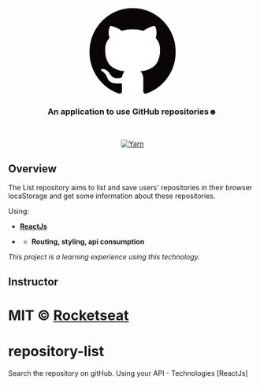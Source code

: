 
<p align="center">
  <img src="./src/assets/github.gif" height="175" width="175" alt="Unform" />
</p>

<h3 align="center">
  An application to use GitHub repositories☻
</h3>

<br>

<div align="center">

[![Yarn](https://img.shields.io/badge/yarn-1.22.4-brightgreen)](https://yarnpkg.com/)<space><space>


</div>

## Overview

The List repository aims to list and save users' repositories in their browser locaStorage and get some information about these repositories.

Using:

- **[ReactJs](https://pt-br.reactjs.org/)**

- * **Routing, styling, api consumption**


*This project is a learning experience using this technology.*



## Instructor

MIT © [Rocketseat](https://github.com/Rocketseat)
=======
# repository-list
Search the repository on gitHub. Using your API - Technologies [ReactJs]

